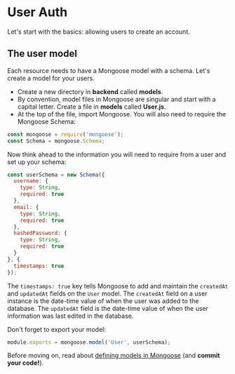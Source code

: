 # User Auth

Let's start with the basics: allowing users to create an account.

## The user model

Each resource needs to have a Mongoose model with a schema. Let's create a model
for your users.

* Create a new directory in __backend__ called __models__.
* By convention, model files in Mongoose are singular and start with a capital
  letter. Create a file in __models__ called __User.js__.
* At the top of the file, import Mongoose. You will also need to require the
  Mongoose Schema:

```js
const mongoose = require('mongoose');
const Schema = mongoose.Schema;
```

Now think ahead to the information you will need to require from a user and set
up your schema:

```js
const userSchema = new Schema({
  username: {
    type: String,
    required: true
  },
  email: {
    type: String,
    required: true
  },
  hashedPassword: {
    type: String,
    required: true
  }
}, {
  timestamps: true
});
```

The `timestamps: true` key tells Mongoose to add and maintain the `createdAt`
and `updatedAt` fields on the `User` model. The `createdAt` field on a user
instance is the date-time value of when the user was added to the database.
The `updatedAt` field is the date-time value of when the user information was
last edited in the database.

Don't forget to export your model:

```js
module.exports = mongoose.model('User', userSchema);
```

Before moving on, read about [defining models in Mongoose] (and **commit your
code!**).

[defining models in Mongoose]: https://mongoosejs.com/docs/guide.html